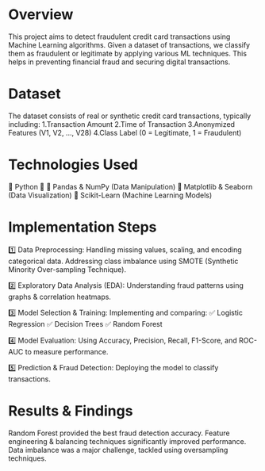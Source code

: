 # Overview
This project aims to detect fraudulent credit card transactions using Machine Learning algorithms. Given a dataset of transactions, we classify them as fraudulent or legitimate by applying various ML techniques. This helps in preventing financial fraud and securing digital transactions.

# Dataset
The dataset consists of real or synthetic credit card transactions, typically including:
 1.Transaction Amount
 2.Time of Transaction
 3.Anonymized Features (V1, V2, ..., V28)
 4.Class Label (0 = Legitimate, 1 = Fraudulent)
 
# Technologies Used
🔹 Python 🐍
🔹 Pandas & NumPy (Data Manipulation)
🔹 Matplotlib & Seaborn (Data Visualization)
🔹 Scikit-Learn (Machine Learning Models)

# Implementation Steps
1️⃣ Data Preprocessing: 
Handling missing values, scaling, and encoding categorical data.
Addressing class imbalance using SMOTE (Synthetic Minority Over-sampling Technique).

2️⃣ Exploratory Data Analysis (EDA):
Understanding fraud patterns using graphs & correlation heatmaps.

3️⃣ Model Selection & Training:
Implementing and comparing:
   ✅ Logistic Regression
   ✅ Decision Trees
   ✅ Random Forest
   
4️⃣ Model Evaluation:
Using Accuracy, Precision, Recall, F1-Score, and ROC-AUC to measure performance.

5️⃣ Prediction & Fraud Detection:
Deploying the model to classify transactions.

 # Results & Findings
Random Forest provided the best fraud detection accuracy.
Feature engineering & balancing techniques significantly improved performance.
Data imbalance was a major challenge, tackled using oversampling techniques.



